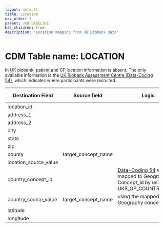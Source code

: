 ```yaml
---
layout: default
title: Location
nav_order: 3
parent: UKB BASELINE
has_children: true
description: "Location mapping from UK Biobank data"
---
```


# CDM Table name: LOCATION

In UK biobank, patient and GP location information is absent. The only available information is the [UK Biobank Assessment Centre (Data-Coding 54)](https://biobank.ndph.ox.ac.uk/ukb/field.cgi?id=54), which indicates where participants were recruited.

| Destination Field | Source field | Logic | Comment field |
| --- | --- | --- | --- |
| location_id | | | Autogenerate |
| address_1| | | NULL |
| address_2| | | NULL |
| city| | | NULL |
| state| | | NULL |
| zip| | | NULL |
| county| target_concept_name | | |
| location_source_value| | | NULL |
| country_concept_id | | [Data-Coding 54](https://biobank.ndph.ox.ac.uk/ukb/field.cgi?id=54) will be mapped to Geography Concept_id by using UKB_GP_COUNTRY_STCM |
| country_source_value | target_concept_name | using the mapped Geography concept name |
| latitude| | | NULL |
| longitude| | | NULL |




